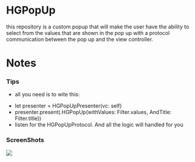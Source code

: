 # HGPopUp
this repository is a custom popup that will make the user have the ability to select from the values that are shown in the pop up with a protocol communication between the pop up and the view controller. 

# Notes
### Tips
* all you need is to wite this:
- let presenter = HGPopUpPresenter(vc: self)
- presenter.present(.HGPopUp(withValues: Filter.values, AndTitle: Filter.title)) 
- listen for the HGPopUpProtocol.
And all the logic will handled for you 

### ScreenShots
![](ScreenShot/screenshot.PNG)

